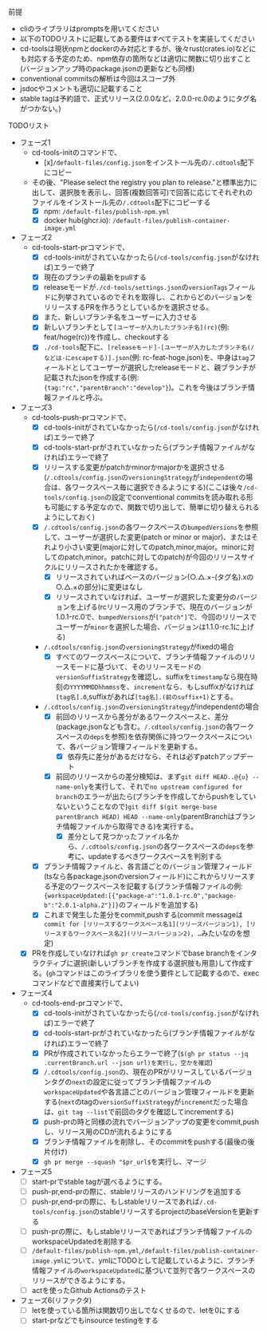 前提
- cliのライブラリはpromptsを用いてください
- 以下のTODOリストに記載してある要件はすべてテストを実装してください
- cd-toolsは現状npmとdockerのみ対応とするが、後々rust(crates.io)などにも対応する予定のため、npm依存の箇所などは適切に関数に切り出すこと(バージョンアップ時のpackage.jsonの更新なども同様)
- conventional commitsの解析は今回はスコープ外
- jsdocやコメントも適切に記載すること
- stable tagは予約語で、正式リリース(2.0.0など。2.0.0-rc.0のようにタグ名がつかない。)

TODOリスト
- フェーズ1
  - cd-tools-initのコマンドで、
    - [x]`/default-files/config.json`をインストール先の`/.cdtools`配下にコピー
  - その後、"Please select the registry you plan to release."と標準出力に出して、選択肢を表示し、回答(複数回答可)で回答に応じてそれぞれのファイルをインストール先の`/.cdtools`配下にコピーする
    - [x] npm: `/default-files/publish-npm.yml`
    - [x] docker hub(ghcr.io): `/default-files/publish-container-image.yml`
- フェーズ2
  - cd-tools-start-prコマンドで、
    - [x] cd-tools-initがされていなかったら(`/cd-tools/config.json`がなければ)エラーで終了
    - [x] 現在のブランチの最新をpullする
    - [x] releaseモードが`./cd-tools/settings.json`の`versionTags`フィールドに列挙されているのでそれを取得し、これからどのバージョンをリリースするPRを作ろうとしているかを選択させる。
    - [x] また、新しいブランチ名をユーザーに入力させる
    - [x] 新しいブランチとして`[ユーザーが入力したブランチ名](rc)`(例: feat/hoge(rc))を作成し、checkoutする
    - [x] `./cd-tools`配下に、`[releaseモード]-[ユーザーが入力したブランチ名(/などは-にescapeする)].json`(例: rc-feat-hoge.json)を、中身は`tag`フィールドとしてユーザーが選択したreleaseモードと、親ブランチが記載されたjsonを作成する(例: `{tag:"rc","parentBranch":"develop"}`)。これを今後はブランチ情報ファイルと呼ぶ。
- フェーズ3
  - cd-tools-push-prコマンドで、
    - [x] cd-tools-initがされていなかったら(`/cd-tools/config.json`がなければ)エラーで終了
    - [x] cd-tools-start-prがされていなかったら(ブランチ情報ファイルがなければ)エラーで終了
    - [x] リリースする変更がpatchかminorかmajorかを選択させる(`/.cdtools/config.json`の`versioningStrategy`が`independent`の場合は、各ワークスペース毎に選択できるようにする)(ここは後々`/cd-tools/config.json`の設定でconventional commitsを読み取れる形も可能にする予定なので、関数で切り出して、簡単に切り替えられるようにしておく)
    - [x] `/.cdtools/config.json`の各ワークスペースの`bumpedVersions`を参照して、ユーザーが選択した変更(patch or minor or major)、またはそれより小さい変更(majorに対してのpatch,minor,major。minorに対してのpatch,minor。patchに対してのpatch)が今回のリリースサイクルにリリースされたかを確認する。
      - [x] リリースされていればベースのバージョン(○.△.×-(タグ名).xの○.△.×の部分)に変更はなし
      - [x] リリースされていなければ、ユーザーが選択した変更分のバージョンを上げる(rcリリース用のブランチで、現在のバージョンが1.0.1-rc.0で、`bumpedVersions`が`["patch"]`で、今回のリリースでユーザーが`minor`を選択した場合、バージョンは1.1.0-rc.1に上げる)
    - `/.cdtools/config.json`の`versioningStrategy`がfixedの場合
      - [x] すべてのワークスペースについて、ブランチ情報ファイルのリリースモードに基づいて、そのリリースモードの`versionSuffixStrategy`を確認し、suffixを`timestamp`なら現在時刻の`YYYYMMDDhhmmss`を、`increment`なら、もしsuffixがなければ`[tag名].0`,suffixがあれば`[tag名].(前のsuffix+1)`とする。
    - `/.cdtools/config.json`の`versioningStrategy`がindependentの場合
      - [x] 前回のリリースから差分があるワークスペースと、差分(package.jsonなども含む。`/.cdtools/config.json`の各ワークスペースの`deps`を参照)を依存関係に持つワークスペースについて、各バージョン管理フィールドを更新する。
        - [x] 依存先に差分があるだけなら、それは必ずpatchアップデート
      - [x] 前回のリリースからの差分検知は、まず`git diff HEAD..@{u} --name-only`を実行して、それで`no upstream configured for branch`のエラーが出たら(ブランチを作成してからpushをしていないということなので)`git diff $(git merge-base parentBranch HEAD) HEAD --name-only`(parentBranchはブランチ情報ファイルから取得できる)を実行する。
        - [x] 差分として見つかったファイル名から、`/.cdtools/config.json`の各ワークスペースの`deps`を参考に、updateするべきワークスペースを判別する
    - [x] ブランチ情報ファイルと、各言語ごとのバージョン管理フィールド(tsなら各package.jsonのversionフィールド)にこれからリリースする予定のワークスペースを記載する(ブランチ情報ファイルの例:`{workspaceUpdated:[{"package-a":"1.0.1-rc.0","package-b":"2.0.1-alpha.2"}]}`のフィールドを追加する)
    - [x] これまで発生した差分をcommit,pushする(commit messageは`commit for [リリースするワークスペース名1](リリースバージョン1), [リリースするワークスペース名2](リリースバージョン2), …`みたいなのを想定)
  - [x] PRを作成していなければ`gh pr create`コマンドでbase branchをインタラクティブに選択(新しいブランチを作成する選択肢も用意)して作成する。(`gh`コマンドはこのライブラリを使う要件として記載するので、execコマンドなどで直接実行してよい)
- フェーズ4
  - cd-tools-end-prコマンドで、
    - [x] cd-tools-initがされていなかったら(`/cd-tools/config.json`がなければ)エラーで終了
    - [x] cd-tools-start-prがされていなかったら(ブランチ情報ファイルがなければ)エラーで終了
    - [x] PRが作成されていなかったらエラーで終了(`$(gh pr status --jq .currentBranch.url --json url)を実行し、空かを確認`)
    - [x] `/.cdtools/config.json`の、現在のPRがリリースしているバージョンタグの`next`の設定に従ってブランチ情報ファイルの`workspaceUpdated`や各言語ごとのバージョン管理フィールドを更新する(`next`のtagの`versionSuffixStrategy`が`increment`だった場合は、`git tag --list`で前回のタグを確認してincrementする)
    - [x] push-prの時と同様の流れでバージョンアップの変更をcommit,pushし、リリース用のCDが流れるようにする
    - [x] ブランチ情報ファイルを削除し、そのcommitをpushする(最後の後片付け)
    - [x] `gh pr merge --squash "$pr_url$`を実行し、マージ
- フェーズ5
  - [ ] start-prでstable tagが選べるようにする。
  - [ ] push-pr,end-prの際に、stableリリースのハンドリングを追加する
  - [ ] push-pr,end-prの際に、もしstableリリースであれば`/.cd-tools/config.json`のstableリリースするprojectのbaseVersionを更新する
  - [ ] push-prの際に、もしstableリリースであればブランチ情報ファイルのworkspaceUpdatedを削除する
  - [ ] `/default-files/publish-npm.yml`,`/default-files/publish-container-image.yml`について、ymlにTODOとして記載しているように、ブランチ情報ファイルの`workspaceUpdated`に基づいて並列で各ワークスペースのリリースができるようにする。
  - [ ] actを使ったGithub Actionsのテスト
- フェーズ6(リファクタ)
  - [ ] letを使っている箇所は関数切り出しでなくせるので、letを0にする
  - [ ] start-prなどでもinsource testingをする

